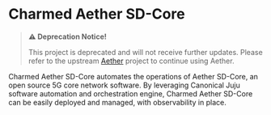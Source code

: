 # Charmed Aether SD-Core

> **:warning: Deprecation Notice!**
>
> This project is deprecated and will not receive further updates. Please refer to the upstream [Aether](https://aetherproject.org/) project to continue using Aether.

Charmed Aether SD-Core automates the operations of Aether SD-Core, an open source 5G core network software. By leveraging Canonical Juju software automation and orchestration engine, Charmed Aether SD-Core can be easily deployed and managed, with observability in place.
